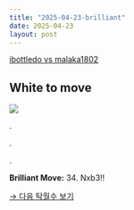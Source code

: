 ```yaml
---
title: "2025-04-23-brilliant"
date: 2025-04-23
layout: post
---
```


[ibottledo vs malaka1802](https://www.chess.com/analysis/game/live/137689975832?move=66&tab=review)

## White to move

![](/RecordMyBrilliancy/images/2025-04-23-brilliant.png)

.

.

.

**Brilliant Move:** 34. Nxb3!!

[→ 다음 탁월수 보기](../../_posts/2025-04-23-brilliant-2.md)

